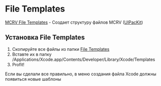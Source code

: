 # File Templates

[MCRV File Templates](MCRV/README.md) - Создает структуру файлов MCRV ([UIPacKit](/Documentation-RU/RZUIKit/RZUIPacKit/README.md))

## Установка File Templates

1. Скопируйте все файлы из папки [File Templates](/File%20Templates)
2. Вставте их в папку /Applications/Xcode.app/Contents/Developer/Library/Xcode/Templates
3. Profit!

Если вы сделали все правильно, в меню создания файла Xcode должны появиться новые шаблоны
